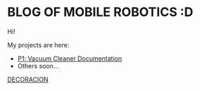 # BLOG OF MOBILE ROBOTICS :D

Hi! 

My projects are here:

- [P1: Vacuum Cleaner Documentation](VacuumCleaner.md)
- Others soon...

[DECORACION](encabezado.png)
